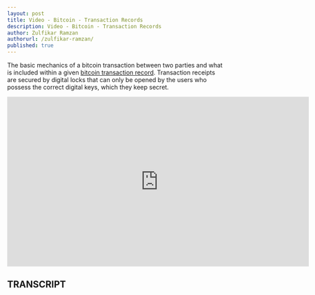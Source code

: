 ```yaml
---
layout: post
title: Video - Bitcoin - Transaction Records
description: Video - Bitcoin - Transaction Records
author: Zulfikar Ramzan
authorurl: /zulfikar-ramzan/
published: true
---
```


<p>The basic mechanics of a bitcoin transaction between two parties and what is included within a given <a href="/confidential-transactions/">bitcoin transaction record</a>. Transaction receipts are secured by digital locks that can only be opened by the users who possess the correct digital keys, which they keep secret.</p>

<center><iframe width="700" height="394" src="https://www.youtube.com/embed/9-9_v1wSPBQ" frameborder="0" allowfullscreen></iframe></center>

<h2>TRANSCRIPT</h2>
